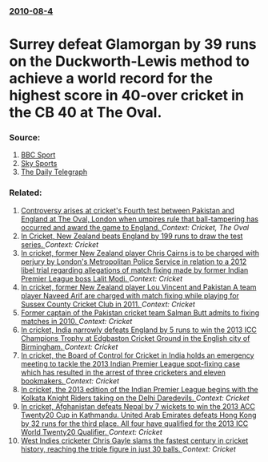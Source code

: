 ### [2010-08-4](/news/2010/08/4/index.md)

# Surrey defeat Glamorgan by 39 runs on the Duckworth-Lewis method to achieve a world record for the highest score in 40-over cricket in the CB 40 at The Oval. 




### Source:

1. [BBC Sport](http://news.bbc.co.uk/sport2/hi/cricket/counties/8876960.stm)
2. [Sky Sports](http://www.skysports.com/cricket/match_report/0,19822,11066_85604,00.html)
3. [The Daily Telegraph](http://www.telegraph.co.uk/sport/cricket/counties/7927466/Record-breaking-Surrey-ease-past-Glamorgan-to-close-in-on-Clydesdale-Bank-40-semi-final-place.html)

### Related:

1. [ Controversy arises at cricket's Fourth test between Pakistan and England at The Oval, London when umpires rule that ball-tampering has occurred and award the game to England. ](/news/2006/08/20/controversy-arises-at-cricket-s-fourth-test-between-pakistan-and-england-at-the-oval-london-when-umpires-rule-that-ball-tampering-has-occu.md) _Context: Cricket, The Oval_
2. [In Cricket, New Zealand beats England by 199 runs to draw the test series. ](/news/2015/06/2/in-cricket-new-zealand-beats-england-by-199-runs-to-draw-the-test-series.md) _Context: Cricket_
3. [In cricket, former New Zealand player Chris Cairns is to be charged with perjury by London's Metropolitan Police Service in relation to a 2012 libel trial regarding allegations of match fixing made by former Indian Premier League boss Lalit Modi. ](/news/2014/09/12/in-cricket-former-new-zealand-player-chris-cairns-is-to-be-charged-with-perjury-by-london-s-metropolitan-police-service-in-relation-to-a-20.md) _Context: Cricket_
4. [In cricket, former New Zealand player Lou Vincent and Pakistan A team player Naveed Arif are charged with match fixing while playing for Sussex County Cricket Club in 2011. ](/news/2014/05/22/in-cricket-former-new-zealand-player-lou-vincent-and-pakistan-a-team-player-naveed-arif-are-charged-with-match-fixing-while-playing-for-sus.md) _Context: Cricket_
5. [Former captain of the Pakistan cricket team Salman Butt admits to fixing matches in 2010. ](/news/2013/06/28/former-captain-of-the-pakistan-cricket-team-salman-butt-admits-to-fixing-matches-in-2010.md) _Context: Cricket_
6. [In cricket, India narrowly defeats England by 5 runs to win the 2013 ICC Champions Trophy at Edgbaston Cricket Ground in the English city of Birmingham. ](/news/2013/06/23/in-cricket-india-narrowly-defeats-england-by-5-runs-to-win-the-2013-icc-champions-trophy-at-edgbaston-cricket-ground-in-the-english-city-of.md) _Context: Cricket_
7. [In cricket, the Board of Control for Cricket in India holds an emergency meeting to tackle the 2013 Indian Premier League spot-fixing case which has resulted in the arrest of three cricketers and eleven bookmakers. ](/news/2013/05/19/in-cricket-the-board-of-control-for-cricket-in-india-holds-an-emergency-meeting-to-tackle-the-2013-indian-premier-league-spot-fixing-case-w.md) _Context: Cricket_
8. [In cricket, the 2013 edition of the Indian Premier League begins with the Kolkata Knight Riders taking on the Delhi Daredevils. ](/news/2013/04/3/in-cricket-the-2013-edition-of-the-indian-premier-league-begins-with-the-kolkata-knight-riders-taking-on-the-delhi-daredevils.md) _Context: Cricket_
9. [In cricket, Afghanistan defeats Nepal by 7 wickets to win the 2013 ACC Twenty20 Cup in Kathmandu. United Arab Emirates defeats Hong Kong by 32 runs for the third place. All four have qualified for the 2013 ICC World Twenty20 Qualifier. ](/news/2013/04/3/in-cricket-afghanistan-defeats-nepal-by-7-wickets-to-win-the-2013-acc-twenty20-cup-in-kathmandu-united-arab-emirates-defeats-hong-kong-by.md) _Context: Cricket_
10. [West Indies cricketer Chris Gayle slams the fastest century in cricket history, reaching the triple figure in just 30 balls. ](/news/2013/04/23/west-indies-cricketer-chris-gayle-slams-the-fastest-century-in-cricket-history-reaching-the-triple-figure-in-just-30-balls.md) _Context: Cricket_

